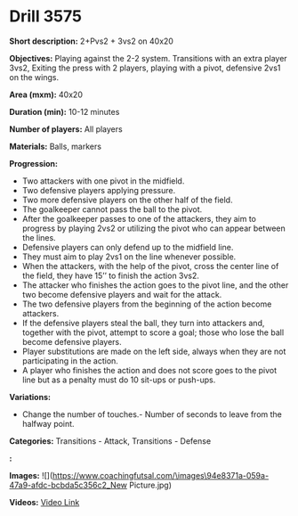 # Drill 3575

**Short description:**
2+Pvs2 + 3vs2 on 40x20

**Objectives:**
Playing against the 2-2 system. Transitions with an extra player 3vs2, Exiting the press with 2 players, playing with a pivot, defensive 2vs1 on the wings.

**Area (mxm):**
40x20

**Duration (min):**
10-12 minutes

**Number of players:**
All players

**Materials:**
Balls, markers

**Progression:**
- Two attackers with one pivot in the midfield.
- Two defensive players applying pressure.
- Two more defensive players on the other half of the field.
- The goalkeeper cannot pass the ball to the pivot.
- After the goalkeeper passes to one of the attackers, they aim to progress by playing 2vs2 or utilizing the pivot who can appear between the lines.
- Defensive players can only defend up to the midfield line.
- They must aim to play 2vs1 on the line whenever possible.
- When the attackers, with the help of the pivot, cross the center line of the field, they have 15’’ to finish the action 3vs2.
- The attacker who finishes the action goes to the pivot line, and the other two become defensive players and wait for the attack.
- The two defensive players from the beginning of the action become attackers.
- If the defensive players steal the ball, they turn into attackers and, together with the pivot, attempt to score a goal; those who lose the ball become defensive players.
- Player substitutions are made on the left side, always when they are not participating in the action.
- A player who finishes the action and does not score goes to the pivot line but as a penalty must do 10 sit-ups or push-ups.

**Variations:**
- Change the number of touches.- Number of seconds to leave from the halfway point.

**Categories:**
Transitions - Attack, Transitions - Defense

**:**


**Images:**
![](https://www.coachingfutsal.com/\images\94e8371a-059a-47a9-afdc-bcbda5c356c2_New Picture.jpg)

**Videos:**
[Video Link](https://www.youtube.com/embed/hAcUFelVR_Y)

